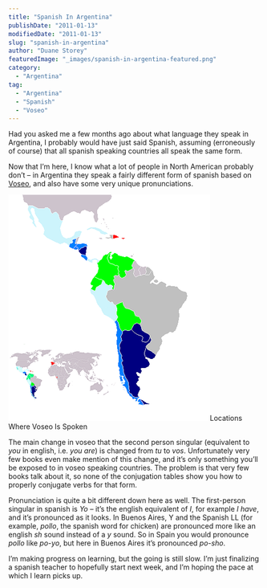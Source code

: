 ```yaml
---
title: "Spanish In Argentina"
publishDate: "2011-01-13"
modifiedDate: "2011-01-13"
slug: "spanish-in-argentina"
author: "Duane Storey"
featuredImage: "_images/spanish-in-argentina-featured.png"
category:
  - "Argentina"
tag:
  - "Argentina"
  - "Spanish"
  - "Voseo"
---
```


Had you asked me a few months ago about what language they speak in Argentina, I probably would have just said Spanish, assuming (erroneously of course) that all spanish speaking countries all speak the same form.

Now that I’m here, I know what a lot of people in North American probably don’t – in Argentina they speak a fairly different form of spanish based on [Voseo](http://en.wikipedia.org/wiki/Voseo), and also have some very unique pronunciations.

[![](_images/spanish-in-argentina-1.png "Voseo Locations")](http://www.migratorynerd.com/wordpress/wp-content/uploads/2011/01/Mapa_-_Paises_voseantes.png)Locations Where Voseo Is Spoken



The main change in voseo that the second person singular (equivalent to *you* in english, i.e. *you are*) is changed from *tu* to *vos*. Unfortunately very few books even make mention of this change, and it’s only something you’ll be exposed to in voseo speaking countries. The problem is that very few books talk about it, so none of the conjugation tables show you how to properly conjugate verbs for that form.

Pronunciation is quite a bit different down here as well. The first-person singular in spanish is *Yo* – it’s the english equivalent of *I*, for example *I have*, and it’s pronounced as it looks. In Buenos Aires, Y and the Spanish LL (for example, *pollo*, the spanish word for chicken) are pronounced more like an english *sh* sound instead of a *y* sound. So in Spain you would pronounce *pollo* like *po-yo*, but here in Buenos Aires it’s pronounced *po-sho*.

I’m making progress on learning, but the going is still slow. I’m just finalizing a spanish teacher to hopefully start next week, and I’m hoping the pace at which I learn picks up.